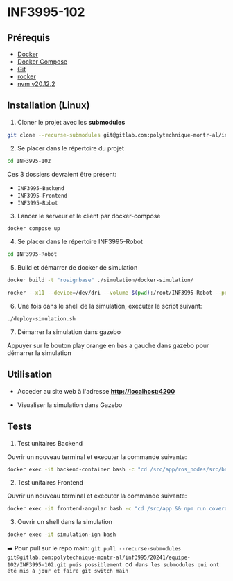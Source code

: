 # INF3995-102


## Prérequis
- [Docker](https://docs.docker.com/get-docker/)
- [Docker Compose](https://docs.docker.com/compose/install/)
- [Git](https://git-scm.com/book/en/v2/Getting-Started-Installing-Git)
- [rocker](https://github.com/osrf/rocker)
- [nvm v20.12.2](https://nodejs.org/en/blog/release/v20.12.2)

## Installation (Linux)

1. Cloner le projet avec les **submodules**
```bash
git clone --recurse-submodules git@gitlab.com:polytechnique-montr-al/inf3995/20241/equipe-102/INF3995-102.git
```

2. Se placer dans le répertoire du projet
```bash
cd INF3995-102
```
Ces 3 dossiers devraient être présent:
- `INF3995-Backend`
- `INF3995-Frontend`
- `INF3995-Robot`


3. Lancer le serveur et le client par docker-compose
```bash
docker compose up
```

4. Se placer dans le répertoire INF3995-Robot
```bash
cd INF3995-Robot
```

5. Build et démarrer de docker de simulation
```bash
docker build -t "rosignbase" ./simulation/docker-simulation/
```

```bash
rocker --x11 --device=/dev/dri --volume $(pwd):/root/INF3995-Robot --port 22900:22900 --port 22901:22901 --port 22902:22902 --port 22910-22921:22910-22921 --image-name=rosign --name=simulation-ign rosignbase 
```

6. Une fois dans le shell de la simulation, executer le script suivant:
```bash
./deploy-simulation.sh
```

7. Démarrer la simulation dans gazebo

Appuyer sur le bouton play orange en bas a gauche dans gazebo pour démarrer la simulation


## Utilisation

- Acceder au site web à l'adresse **[http://localhost:4200](http://localhost:4200)**

- Visualiser la simulation dans Gazebo

## Tests
1. Test unitaires Backend

Ouvrir un nouveau terminal et executer la commande suivante:

```bash
docker exec -it backend-container bash -c "cd /src/app/ros_nodes/src/backend_server && pytest --ignore=./test --cov-report term-missing --cov=backend_server backend_server/"
```

2. Test unitaires Frontend

Ouvrir un nouveau terminal et executer la commande suivante:

```bash
docker exec -it frontend-angular bash -c "cd /src/app && npm run coverage-gitlab"
```



3. Ouvrir un shell dans la simulation

```bash
docker exec -it simulation-ign bash 
```


➡️ Pour pull sur le repo main: `git pull --recurse-submodules git@gitlab.com:polytechnique-montr-al/inf3995/20241/equipe-102/INF3995-102.git puis possiblement `cd` dans les submodules qui ont été mis à jour et faire git switch main`


